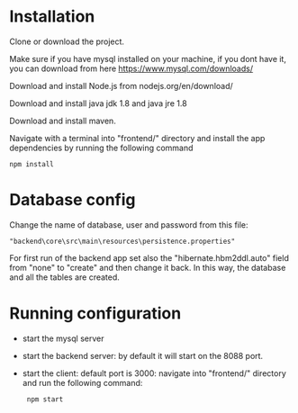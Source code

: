 # Installation
Clone or download the project.

Make sure if you have mysql installed on your machine, if you dont have it, you can download from here https://www.mysql.com/downloads/

Download and install Node.js from nodejs.org/en/download/

Download and install java jdk 1.8 and java jre 1.8

Download and install maven.

Navigate with a terminal into "frontend/" directory and install the app dependencies by running the following command

                                                            
    npm install
 
 
 # Database config
Change the name of database, user and password from this file:

    "backend\core\src\main\resources\persistence.properties"
 
 For first run of the backend app set also the "hibernate.hbm2ddl.auto" field from "none" to "create" and then change it back. In this way, the database and all the tables are created. 
 
 # Running configuration
 
 - start the mysql server
 - start the backend server: by default it will start on the 8088 port.
 - start the client: default port is 3000: navigate into "frontend/" directory and run the following command:
   
        npm start
        
                                         
 
 
 
   
